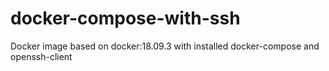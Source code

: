 # docker-compose-with-ssh
Docker image based on docker:18.09.3 with installed docker-compose and openssh-client
